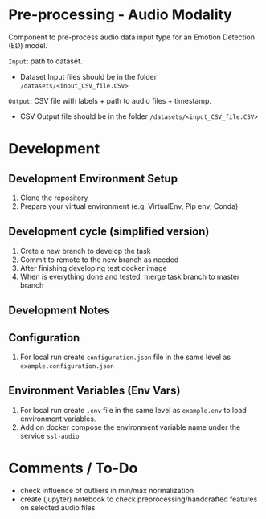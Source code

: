 # Pre-processing - Audio Modality

Component to pre-process audio data input type for an Emotion Detection (ED) model.

`Input`: path to dataset.

- Dataset Input files should be in the folder `/datasets/<input_CSV_file.CSV>`

`Output`: CSV file with labels + path to audio files + timestamp.

- CSV Output file should be in the folder `/datasets/<input_CSV_file.CSV>`

# Development

## Development Environment Setup

1. Clone the repository
2. Prepare your virtual environment (e.g. VirtualEnv, Pip env, Conda)

## Development cycle (simplified version)

1. Crete a new branch to develop the task
2. Commit to remote to the new branch as needed
3. After finishing developing test docker image
4. When is everything done and tested, merge task branch to master branch

## Development Notes

## Configuration

1. For local run create `configuration.json` file in the same level as `example.configuration.json`

## Environment Variables (Env Vars)

1. For local run create `.env` file in the same level as `example.env` to load environment variables.
2. Add on docker compose the environment variable name under the service `ssl-audio`


# Comments / To-Do
- check influence of outliers in min/max normalization
- create (jupyter) notebook to check preprocessing/handcrafted features on selected audio files

